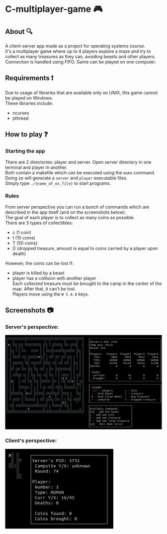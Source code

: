 # C-multiplayer-game :video_game:
## About :mag:  
A client-server app made as a project for operating systems course.  
It's a multiplayer game where up to 4 players explore a maze and try to collect as many treasures as they can, avoiding beasts and other players.
Connection is handled using FIFO. Game can be played on one computer.  

## Requirements :heavy_exclamation_mark:
Due to usage of libraries that are available only on UNIX, this game cannot be played on Windows.  
These libraries include:
- ncurses
- pthread

## How to play :question:
### Starting the app
There are 2 directories: player and server. Open server directory in one terminal and player in another.  
Both contain a makefile which can be executed using the ```make``` command.  
Doing so will generate a ```server``` and ```player``` executable files.  
Simply type ```./{name_of_ex_file}``` to start programs.

### Rules
From server perspective you can run a bunch of commands which are described in the app itself (and on the screenshots below).  
The goal of each player is to collect as many coins as possible.  
There are 3 types of collectibles:
- c (1 coin)
- t (10 coins)
- T (50 coins)
- D (dropped treasure, amount is equal to coins carried by a player upon death)  

However, the coins can be lost if:
- player is killed by a beast
- player has a collision with another player  
Each collected treasure must be brought to the camp in the center of the map. After that, it can't be lost.   
Players move using the ```W S A D``` keys.

## Screenshots :camera:

### Server's perspective:  
<kbd>![](./server_img.png)</kbd>  

### Client's perspective:  
<kbd>![](./player_img.png)</kbd>

